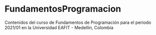 # FundamentosProgramacion
Contenidos del curso de Fundamentos de Programación para el periodo 2021/01 en la Universidad EAFIT - Medellín, Colombia
